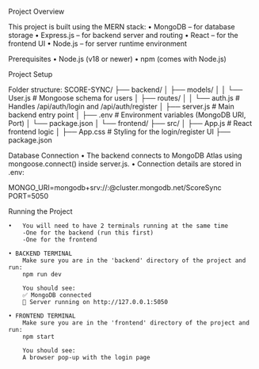 Project Overview

This project is built using the MERN stack:
	•	MongoDB – for database storage
	•	Express.js – for backend server and routing
	•	React – for the frontend UI
	•	Node.js – for server runtime environment



Prerequisites
	•	Node.js (v18 or newer)
	•	npm (comes with Node.js)




Project Setup

Folder structure:
SCORE-SYNC/
├── backend/
│   ├── models/
│   │   └── User.js          # Mongoose schema for users
│   ├── routes/
│   │   └── auth.js          # Handles /api/auth/login and /api/auth/register
│   ├── server.js            # Main backend entry point
│   ├── .env                 # Environment variables (MongoDB URI, Port)
│   └── package.json
│
└── frontend/
    ├── src/
    │   ├── App.js           # React frontend logic
    │   ├── App.css          # Styling for the login/register UI
    ├── package.json



Database Connection
	•	The backend connects to MongoDB Atlas using mongoose.connect() inside server.js.
	•	Connection details are stored in .env:

MONGO_URI=mongodb+srv://<username>:<password>@cluster.mongodb.net/ScoreSync
PORT=5050




Running the Project

	•	You will need to have 2 terminals running at the same time
        -One for the backend (run this first)
        -One for the frontend

    • BACKEND TERMINAL
        Make sure you are in the 'backend' directory of the project and run:
        npm run dev

        You should see:
        ✅ MongoDB connected
        🚀 Server running on http://127.0.0.1:5050

    • FRONTEND TERMINAL
        Make sure you are in the 'frontend' directory of the project and run:
        npm start

        You should see:
        A browser pop-up with the login page